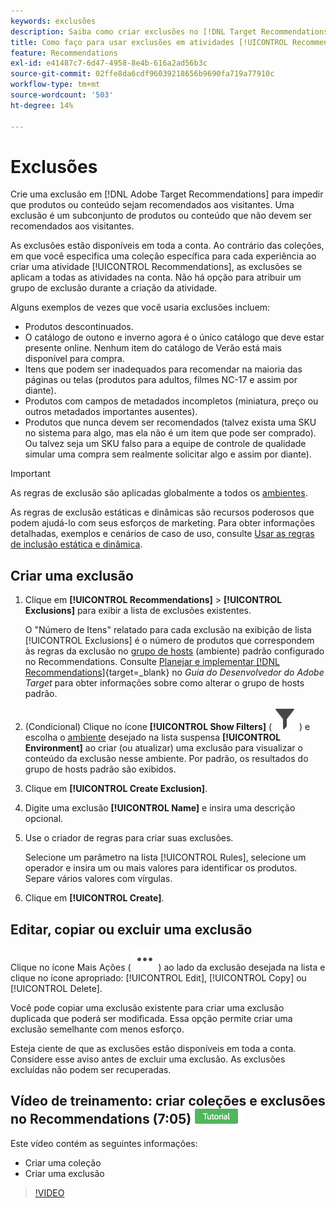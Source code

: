 ```yaml
---
keywords: exclusões
description: Saiba como criar exclusões no [!DNL Target Recommendations] para impedir que produtos ou conteúdo sejam recomendados aos visitantes.
title: Como faço para usar exclusões em atividades [!UICONTROL Recommendations]?
feature: Recommendations
exl-id: e41487c7-6d47-4958-8e4b-616a2ad56b3c
source-git-commit: 02ffe8da6cdf96039218656b9690fa719a77910c
workflow-type: tm+mt
source-wordcount: '503'
ht-degree: 14%

---
```


# Exclusões

Crie uma exclusão em [!DNL Adobe Target Recommendations] para impedir que produtos ou conteúdo sejam recomendados aos visitantes. Uma exclusão é um subconjunto de produtos ou conteúdo que não devem ser recomendados aos visitantes.

As exclusões estão disponíveis em toda a conta. Ao contrário das coleções, em que você especifica uma coleção específica para cada experiência ao criar uma atividade [!UICONTROL Recommendations], as exclusões se aplicam a todas as atividades na conta. Não há opção para atribuir um grupo de exclusão durante a criação da atividade.

Alguns exemplos de vezes que você usaria exclusões incluem:

* Produtos descontinuados.
* O catálogo de outono e inverno agora é o único catálogo que deve estar presente online. Nenhum item do catálogo de Verão está mais disponível para compra.
* Itens que podem ser inadequados para recomendar na maioria das páginas ou telas (produtos para adultos, filmes NC-17 e assim por diante).
* Produtos com campos de metadados incompletos (miniatura, preço ou outros metadados importantes ausentes).
* Produtos que nunca devem ser recomendados (talvez exista uma SKU no sistema para algo, mas ela não é um item que pode ser comprado). Ou talvez seja um SKU falso para a equipe de controle de qualidade simular uma compra sem realmente solicitar algo e assim por diante).

>[!IMPORTANT]
>
>As regras de exclusão são aplicadas globalmente a todos os [ambientes](/help/main/administrating-target/environments.md).
>
>As regras de exclusão estáticas e dinâmicas são recursos poderosos que podem ajudá-lo com seus esforços de marketing. Para obter informações detalhadas, exemplos e cenários de caso de uso, consulte [Usar as regras de inclusão estática e dinâmica](/help/main/c-recommendations/c-algorithms/use-dynamic-and-static-inclusion-rules.md#concept_4CB5C0FA705D4E449BD0B37B3D987F9F).

## Criar uma exclusão

1. Clique em **[!UICONTROL Recommendations]** > **[!UICONTROL Exclusions]** para exibir a lista de exclusões existentes.

   O &quot;Número de Itens&quot; relatado para cada exclusão na exibição de lista [!UICONTROL Exclusions] é o número de produtos que correspondem às regras da exclusão no [grupo de hosts](/help/main/administrating-target/hosts.md) (ambiente) padrão configurado no Recommendations. Consulte [Planejar e implementar [!DNL Recommendations]](https://experienceleague.adobe.com/en/docs/target-dev/developer/recommendations){target=_blank} no *Guia do Desenvolvedor do Adobe Target* para obter informações sobre como alterar o grupo de hosts padrão.

1. (Condicional) Clique no ícone **[!UICONTROL Show Filters]** ( ![Ícone Mostrar filtros](/help/main/assets/icons/Filter.svg) ) e escolha o [ambiente](/help/main/administrating-target/environments.md) desejado na lista suspensa **[!UICONTROL Environment]** ao criar (ou atualizar) uma exclusão para visualizar o conteúdo da exclusão nesse ambiente. Por padrão, os resultados do grupo de hosts padrão são exibidos.

1. Clique em **[!UICONTROL Create Exclusion]**.

1. Digite uma exclusão **[!UICONTROL Name]** e insira uma descrição opcional.

1. Use o criador de regras para criar suas exclusões.

   Selecione um parâmetro na lista [!UICONTROL Rules], selecione um operador e insira um ou mais valores para identificar os produtos. Separe vários valores com vírgulas.

1. Clique em **[!UICONTROL Create]**.

<!-- ## Create an exclusion using Advanced Search

You can also create exclusions using [!UICONTROL Advanced Search] on the [Catalog Search](/help/main/c-recommendations/c-products/catalog-search.md#save-as) page ( [!UICONTROL Recommendations] > [!UICONTROL Catalog Search] > [!UICONTROL Advanced Search]). 

![Save as dialog](/help/main/c-recommendations/c-products/assets/save-as.png)

After creating a search using "id > contains," for example, you can then click [!UICONTROL Save As] > [!UICONTROL Exclusion].

>[!IMPORTANT]
>
>The [!UICONTROL Advanced Search] functionality is case-insensitive; however, products returned at the time of delivery are based on case-sensitive search. This mismatch might lead to confusion. Ensure that you consider case-sensitivity when you create exclusions based on results using the Advanced Search functionality. For example, if you perform a search for "Holiday," that initial search lists results containing "Holiday" and "holiday." If you then create an exclusion with the intent to exclude products containing "holiday," only products containing "holiday" are excluded. Products containing "Holiday" are not excluded. -->

## Editar, copiar ou excluir uma exclusão

Clique no ícone Mais Ações ( ![ícone Mais Ações](/help/main/assets/icons/MoreSmallList.svg) ) ao lado da exclusão desejada na lista e clique no ícone apropriado: [!UICONTROL Edit], [!UICONTROL Copy] ou [!UICONTROL Delete].

Você pode copiar uma exclusão existente para criar uma exclusão duplicada que poderá ser modificada. Essa opção permite criar uma exclusão semelhante com menos esforço.

Esteja ciente de que as exclusões estão disponíveis em toda a conta. Considere esse aviso antes de excluir uma exclusão. As exclusões excluídas não podem ser recuperadas.

## Vídeo de treinamento: criar coleções e exclusões no Recommendations (7:05) ![Selo do tutorial](/help/main/assets/tutorial.png)

Este vídeo contém as seguintes informações:

* Criar uma coleção
* Criar uma exclusão

>[!VIDEO](https://video.tv.adobe.com/v/27689)
